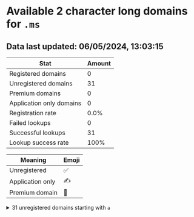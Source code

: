 # Available 2 character long domains for `.ms`

## Data last updated: 06/05/2024, 13:03:15

|Stat|Amount|
|--|--|
|Registered domains|0|
|Unregistered domains|31|
|Premium domains|0|
|Application only domains|0|
|Registration rate|0.0%|
|Failed lookups|0|
|Successful lookups|31|
|Lookup success rate|100%|


|Meaning|Emoji|
|--|--|
|Unregistered|:white_check_mark:|
|Application only|:writing_hand:|
|Premium domain|:gem:|

<details>
<summary>31 unregistered domains starting with <bold><code>a</code></bold></summary>

|Type|Domain|
|--|--|
|:white_check_mark:|`a0.ms`|
|:white_check_mark:|`a1.ms`|
|:white_check_mark:|`a2.ms`|
|:white_check_mark:|`a3.ms`|
|:white_check_mark:|`a4.ms`|
|:white_check_mark:|`aa.ms`|
|:white_check_mark:|`ab.ms`|
|:white_check_mark:|`ac.ms`|
|:white_check_mark:|`ad.ms`|
|:white_check_mark:|`ae.ms`|
|:white_check_mark:|`af.ms`|
|:white_check_mark:|`ag.ms`|
|:white_check_mark:|`ah.ms`|
|:white_check_mark:|`ai.ms`|
|:white_check_mark:|`aj.ms`|
|:white_check_mark:|`ak.ms`|
|:white_check_mark:|`al.ms`|
|:white_check_mark:|`am.ms`|
|:white_check_mark:|`an.ms`|
|:white_check_mark:|`ao.ms`|
|:white_check_mark:|`ap.ms`|
|:white_check_mark:|`aq.ms`|
|:white_check_mark:|`ar.ms`|
|:white_check_mark:|`as.ms`|
|:white_check_mark:|`at.ms`|
|:white_check_mark:|`au.ms`|
|:white_check_mark:|`av.ms`|
|:white_check_mark:|`aw.ms`|
|:white_check_mark:|`ax.ms`|
|:white_check_mark:|`ay.ms`|
|:white_check_mark:|`az.ms`|
</details>
